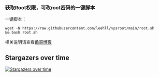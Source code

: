 ### 获取Root权限，可改root密码的一键脚本

一键脚本：

```
wget -N https://raw.githubusercontent.com/leehll/vpsroot/main/root.sh && bash root.sh
```

相关说明请查看[甬哥博客](https://ygkkk.blogspot.com/2022/02/githubvpsrootrooteuservhax.html)


## Stargazers over time

[![Stargazers over time](https://starchart.cc/kkkyg/vpsroot.svg)](https://starchart.cc/kkkyg/vpsroot)
